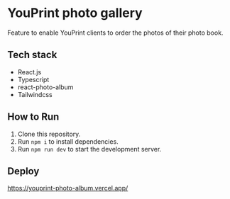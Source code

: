 # YouPrint photo gallery

Feature to enable YouPrint clients to order the photos of their photo book.

## Tech stack

- React.js
- Typescript
- react-photo-album
- Tailwindcss

## How to Run

1. Clone this repository.
2. Run `npm i` to install dependencies.
3. Run `npm run dev` to start the development server.

## Deploy

https://youprint-photo-album.vercel.app/
